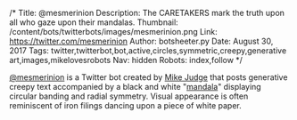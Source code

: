 /*
Title: @mesmerinion
Description: The CARETAKERS mark the truth upon all who gaze upon their mandalas.
Thumbnail: /content/bots/twitterbots/images/mesmerinion.png
Link: https://twitter.com/mesmerinion
Author: botsheeter.py
Date: August 30, 2017
Tags: twitter,twitterbot,bot,active,circles,symmetric,creepy,generative art,images,mikelovesrobots
Nav: hidden
Robots: index,follow
*/

[@mesmerinion](https://twitter.com/mesmerinion) is a Twitter bot created by [Mike Judge](https://twitter.com/mikelovesrobots) that posts generative creepy text accompanied by a black and white "[mandala](https://en.wikipedia.org/wiki/Mandala)" displaying circular banding and radial symmetry. Visual appearance is often reminiscent of iron filings dancing upon a piece of white paper.
